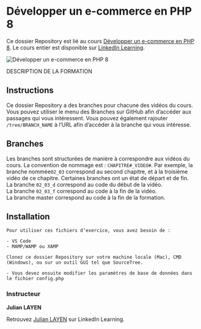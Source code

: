 # Développer un e-commerce en PHP 8

Ce dossier Repository est lié au cours [Développer un e-commerce en PHP 8][lil-course-url]. Le cours entier est disponible sur [LinkedIn Learning](www.linkedin.com/learning).

![Développer un e-commerce en PHP 8][lil-thumbnail-url] 

DESCRIPTION DE LA FORMATION

## Instructions

Ce dossier Repository a des branches pour chacune des vidéos du cours. Vous pouvez utiliser le menu des Branches sur GitHub afin d’accéder aux passages qui vous intéressent. Vous pouvez également rajouter `/tree/BRANCH_NAME` à l’URL afin d’accéder à la branche qui vous intéresse. 

## Branches

Les branches sont structurées de manière à correspondre aux vidéos du cours. La convention de nommage est : `CHAPITRE#_VIDEO#`. Par exemple, la branche nommée`02_03` correspond au second chapitre, et à la troisième vidéo de ce chapitre. Certaines branches ont un état de départ et de fin.  
La branche `02_03_d` correspond au code du début de la vidéo.  
La branche `02_03_f` correspond au code à la fin de la vidéo.  
La branche master correspond au code à la fin de la formation. 

## Installation

    Pour utiliser ces fichiers d’exercice, vous avez besoin de : 
    
    - VS Code
    - MAMP/WAMP ou XAMP
    
    Clonez ce dossier Repository sur votre machine locale (Mac), CMD (Windows), ou sur un outil GUI tel que SourceTree. 
    
    - Vous devez ensuite modifier les paramètres de base de données dans le fichier config.php



### Instructeur

**Julian LAYEN** 

 Retrouvez [Julian LAYEN](https://www.linkedin.com/learning/instructors/) sur LinkedIn Learning.

[lil-course-url]: https://www.linkedin.com/learning/developper-un-e-commerce-en-php-8
[lil-thumbnail-url]: https://cdn.lynda.com/course/2875095/2875095-1615224395432-16x9.jpg	
